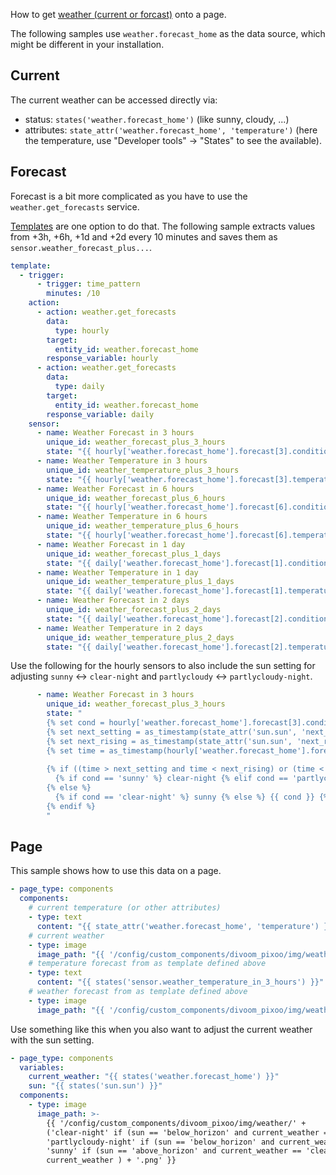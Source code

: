 How to get [weather (current or forcast)](https://www.home-assistant.io/integrations/weather/) onto a page.

The following samples use `weather.forecast_home` as the data source, which might be different in your installation.

## Current

The current weather can be accessed directly via:
* status: `states('weather.forecast_home')` (like sunny, cloudy, ...)
* attributes: `state_attr('weather.forecast_home', 'temperature')` (here the temperature, use "Developer tools" -> "States" to see the available).

## Forecast

Forecast is a bit more complicated as you have to use the `weather.get_forecasts` service.

[Templates](https://www.home-assistant.io/integrations/template#yaml-configuration) are one option to do that. 
The following sample extracts values from +3h, +6h, +1d and +2d every 10 minutes and saves them as `sensor.weather_forecast_plus...`.
```yaml
template:
  - trigger:
      - trigger: time_pattern
        minutes: /10
    action:
      - action: weather.get_forecasts
        data:
          type: hourly
        target:
          entity_id: weather.forecast_home
        response_variable: hourly
      - action: weather.get_forecasts
        data:
          type: daily
        target:
          entity_id: weather.forecast_home
        response_variable: daily
    sensor:
      - name: Weather Forecast in 3 hours
        unique_id: weather_forecast_plus_3_hours
        state: "{{ hourly['weather.forecast_home'].forecast[3].condition }}"
      - name: Weather Temperature in 3 hours
        unique_id: weather_temperature_plus_3_hours
        state: "{{ hourly['weather.forecast_home'].forecast[3].temperature }}"
      - name: Weather Forecast in 6 hours
        unique_id: weather_forecast_plus_6_hours
        state: "{{ hourly['weather.forecast_home'].forecast[6].condition }}"
      - name: Weather Temperature in 6 hours
        unique_id: weather_temperature_plus_6_hours
        state: "{{ hourly['weather.forecast_home'].forecast[6].temperature }}"
      - name: Weather Forecast in 1 day
        unique_id: weather_forecast_plus_1_days
        state: "{{ daily['weather.forecast_home'].forecast[1].condition }}"
      - name: Weather Temperature in 1 day
        unique_id: weather_temperature_plus_1_days
        state: "{{ daily['weather.forecast_home'].forecast[1].temperature }}"
      - name: Weather Forecast in 2 days
        unique_id: weather_forecast_plus_2_days
        state: "{{ daily['weather.forecast_home'].forecast[2].condition }}"
      - name: Weather Temperature in 2 days
        unique_id: weather_temperature_plus_2_days
        state: "{{ daily['weather.forecast_home'].forecast[2].temperature }}"
```

Use the following for the hourly sensors to also include the sun setting for adjusting `sunny` <-> `clear-night` and `partlycloudy` <-> `partlycloudy-night`.
```yaml
      - name: Weather Forecast in 3 hours
        unique_id: weather_forecast_plus_3_hours
        state: "
        {% set cond = hourly['weather.forecast_home'].forecast[3].condition %}
        {% set next_setting = as_timestamp(state_attr('sun.sun', 'next_setting')) %}
        {% set next_rising = as_timestamp(state_attr('sun.sun', 'next_rising')) %}
        {% set time = as_timestamp(hourly['weather.forecast_home'].forecast[3].datetime) %}
        
        {% if ((time > next_setting and time < next_rising) or (time < next_setting and time < next_rising and next_rising < next_setting)) %}
          {% if cond == 'sunny' %} clear-night {% elif cond == 'partlycloudy' %} partlycloudy-night {% else %} {{ cond }} {% endif %}
        {% else %}
          {% if cond == 'clear-night' %} sunny {% else %} {{ cond }} {% endif %}
        {% endif %}
        "
```

## Page

This sample shows how to use this data on a page.

```yaml
- page_type: components
  components:
    # current temperature (or other attributes)
    - type: text
      content: "{{ state_attr('weather.forecast_home', 'temperature') }}"
    # current weather
    - type: image
      image_path: "{{ '/config/custom_components/divoom_pixoo/img/weather/' + states('weather.forecast_home') + '.png' }}"
    # temperature forecast from as template defined above
    - type: text
      content: "{{ states('sensor.weather_temperature_in_3_hours') }}"
    # weather forecast from as template defined above
    - type: image
      image_path: "{{ '/config/custom_components/divoom_pixoo/img/weather/' + states('sensor.weather_forecast_in_3_hours') + '.png' }}"
```

Use something like this when you also want to adjust the current weather with the sun setting.

```yaml
- page_type: components
  variables:
    current_weather: "{{ states('weather.forecast_home') }}"
    sun: "{{ states('sun.sun') }}"
  components:
    - type: image
      image_path: >-
        {{ '/config/custom_components/divoom_pixoo/img/weather/' +
        ('clear-night' if (sun == 'below_horizon' and current_weather == 'sunny') else
        'partlycloudy-night' if (sun == 'below_horizon' and current_weather == 'partlycloudy') else
        'sunny' if (sun == 'above_horizon' and current_weather == 'clear-night') else
        current_weather ) + '.png' }}
```

